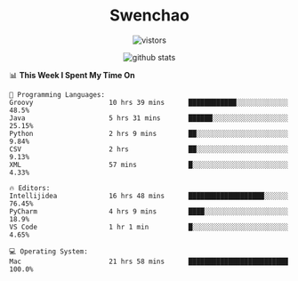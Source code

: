 <h1 align="center">Swenchao</h3>

<p align="center">
  <img src="https://visitor-badge.glitch.me/badge?page_id=Swenchao" alt="vistors" />
</p>

<p align="center">
  <img src="https://github-readme-stats.vercel.app/api?username=Swenchao&count_private=true&show_icons=true&theme=vue-dark&hide_title=true" alt="github stats" />
</p>

<!--START_SECTION:waka-->
📊 **This Week I Spent My Time On** 

```text
💬 Programming Languages: 
Groovy                   10 hrs 39 mins      ████████████░░░░░░░░░░░░░   48.5% 
Java                     5 hrs 31 mins       ██████░░░░░░░░░░░░░░░░░░░   25.15% 
Python                   2 hrs 9 mins        ██░░░░░░░░░░░░░░░░░░░░░░░   9.84% 
CSV                      2 hrs               ██░░░░░░░░░░░░░░░░░░░░░░░   9.13% 
XML                      57 mins             █░░░░░░░░░░░░░░░░░░░░░░░░   4.33%

🔥 Editors: 
Intellijidea             16 hrs 48 mins      ███████████████████░░░░░░   76.45% 
PyCharm                  4 hrs 9 mins        ████░░░░░░░░░░░░░░░░░░░░░   18.9% 
VS Code                  1 hr 1 min          █░░░░░░░░░░░░░░░░░░░░░░░░   4.65%

💻 Operating System: 
Mac                      21 hrs 58 mins      █████████████████████████   100.0%

```


<!--END_SECTION:waka-->
